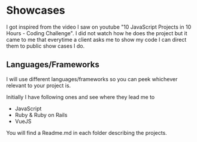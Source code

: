 # Showcases 

I got inspired from the video I saw on youtube "10 JavaScript Projects in 10 Hours - Coding Challenge". I did not watch how he does the project but it came to me that everytime a client asks me to show my code I can direct them to public show cases I do.

## Languages/Frameworks

I will use different languages/frameworks so you can peek whichever  relevant to your project is.

Initially I have following ones and see where they lead me to

* JavaScript
* Ruby & Ruby on Rails
* VueJS

You will find a Readme.md in each folder describing the projects.
